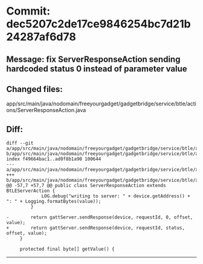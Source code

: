# Commit: dec5207c2de17ce9846254bc7d21b24287af6d78
## Message: fix ServerResponseAction sending hardcoded status 0 instead of parameter value
## Changed files:
app/src/main/java/nodomain/freeyourgadget/gadgetbridge/service/btle/actions/ServerResponseAction.java

## Diff:
```
diff --git a/app/src/main/java/nodomain/freeyourgadget/gadgetbridge/service/btle/actions/ServerResponseAction.java b/app/src/main/java/nodomain/freeyourgadget/gadgetbridge/service/btle/actions/ServerResponseAction.java
index f49664bac1..ad0f8b1a90 100644
--- a/app/src/main/java/nodomain/freeyourgadget/gadgetbridge/service/btle/actions/ServerResponseAction.java
+++ b/app/src/main/java/nodomain/freeyourgadget/gadgetbridge/service/btle/actions/ServerResponseAction.java
@@ -57,7 +57,7 @@ public class ServerResponseAction extends BtLEServerAction {
             LOG.debug("writing to server: " + device.getAddress() + ": " + Logging.formatBytes(value));
         }
 
-        return gattServer.sendResponse(device, requestId, 0, offset, value);
+        return gattServer.sendResponse(device, requestId, status, offset, value);
     }
 
     protected final byte[] getValue() {
```
-----------------------------------
